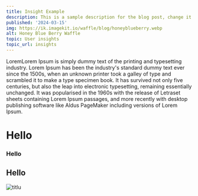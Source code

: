 ```yaml
---
title: Insight Example
description: This is a sample description for the blog post, change it accordingly
published: '2024-03-15'
img: https://ik.imagekit.io/waffle/blog/honeyblueberry.webp
alt: Honey Blue Berry Waffle
topic: User insights
topic_url: insights
---
```


LoremLorem Ipsum is simply dummy text of the printing and typesetting industry. Lorem Ipsum has been the industry's standard dummy text ever since the 1500s, when an unknown printer took a galley of type and scrambled it to make a type specimen book. It has survived not only five centuries, but also the leap into electronic typesetting, remaining essentially unchanged. It was popularised in the 1960s with the release of Letraset sheets containing Lorem Ipsum passages, and more recently with desktop publishing software like Aldus PageMaker including versions of Lorem Ipsum.

# Hello

### Hello

## Hello

![titlu](link)
